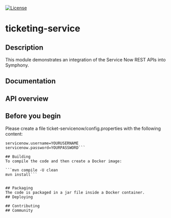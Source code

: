 [![License](https://img.shields.io/badge/License-EPL%201.0-red.svg)](https://opensource.org/licenses/EPL-1.0)
# ticketing-service
## Description
This module demonstrates an integration of the Service Now REST APIs into Symphony.
## Documentation
## API overview
## Before you begin
Please create a file ticket-servicenow/config.properties with the following content:  
```servicenow.instance=YOURINSTANCENAME.service-now.com  
servicenow.username=YOURUSERNAME  
servicenow.password=YOURPASSWORD```  

## Building
To compile the code and then create a Docker image:  
  
```mvn compile -U clean  
mvn install```  


## Packaging
The code is packaged in a jar file inside a Docker container.  
## Deploying

## Contributing
## Community
